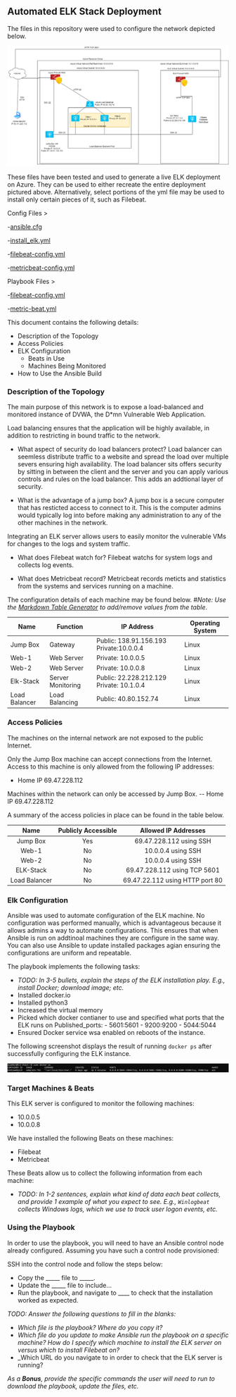 ## Automated ELK Stack Deployment

The files in this repository were used to configure the network depicted below.

![Elk Network Diagram](/Images/Cloud_Network_diag_Redteam_Jeremy_Bird.png)

These files have been tested and used to generate a live ELK deployment on Azure. They can be used to either recreate the entire deployment pictured above. Alternatively, select portions of the yml file may be used to install only certain pieces of it, such as Filebeat.

Config Files >

-[ansible.cfg ](/Ansible/ansible.cfg)

-[install_elk.yml ](/Ansible/install-elk.yml)

-[filebeat-config.yml ](/Ansible/files/filebeat-config.yml)

-[metricbeat-config.yml ](/Ansible/files/metricbeat-config.yml)

Playbook Files >

-[filebeat-config.yml ](/Ansible/role/filebeat-playbook.yml)

-[metric-beat.yml ](/Ansible/files/metricbeat-playbook.yml)

This document contains the following details:
- Description of the Topology
- Access Policies
- ELK Configuration
  - Beats in Use
  - Machines Being Monitored
- How to Use the Ansible Build


### Description of the Topology

The main purpose of this network is to expose a load-balanced and monitored instance of DVWA, the D*mn Vulnerable Web Application.

Load balancing ensures that the application will be highly available, in addition to restricting in bound traffic to the network.

- What aspect of security do load balancers protect? 
Load balancer can seemless distribute traffic to a website and spread the load over multiple severs ensuring high availability. The load balancer sits offers security by sitting in between the client and the server and you can apply various controls and rules on the load balancer. This adds an addtional layer of security.

- What is the advantage of a jump box?
A jump box is a secure computer that has resticted access to connect to it. This is the computer admins would typically log into before making any administration to any of the other machines in the network.

Integrating an ELK server allows users to easily monitor the vulnerable VMs for changes to the logs and system traffic.
- What does Filebeat watch for?
	Filebeat watchs for system logs and collects log events.

- What does Metricbeat record?
Metricbeat records meticts and statistics from the systems and services running on a machine.

The configuration details of each machine may be found below.
#_Note: Use the [Markdown Table Generator](http://www.tablesgenerator.com/markdown_tables) to add/remove values from the table_.

| Name          | Function          | IP Address                               | Operating System |
|---------------|-------------------|------------------------------------------|------------------|
| Jump Box      | Gateway           | Public: 138.91.156.193 Private:10.0.0.4  | Linux            |
| Web-1         | Web Server        | Private: 10.0.0.5                        | Linux            |
| Web-2         | Web Server        | Private: 10.0.0.8                        | Linux            |
| Elk-Stack     | Server Monitoring | Public: 22.228.212.129 Private: 10.1.0.4 | Linux            |
| Load Balancer | Load Balancing    | Public: 40.80.152.74                     | Linux            |

### Access Policies

The machines on the internal network are not exposed to the public Internet. 

Only the Jump Box machine can accept connections from the Internet. Access to this machine is only allowed from the following IP addresses:
- Home IP 69.47.228.112

Machines within the network can only be accessed by Jump Box.
-- Home IP 69.47.228.112

A summary of the access policies in place can be found in the table below.

|      Name     | Publicly Accessible |       Allowed IP Addresses      |
|:-------------:|:-------------------:|:-------------------------------:|
| Jump Box      | Yes                 | 69.47.228.112 using SSH         |
| Web-1         | No                  | 10.0.0.4 using SSH              |
| Web-2         | No                  | 10.0.0.4 using SSH              |
| ELK-Stack     | No                  | 69.47.228.112 using TCP 5601    |
| Load Balancer | No                  | 69.47.22.112 using HTTP port 80 |

### Elk Configuration

Ansible was used to automate configuration of the ELK machine. No configuration was performed manually, which is advantageous because it allows admins a way to automate configurations.  This ensures that when Ansible is run on addtinoal machines they are configure in the same way. You can also use Ansible to update installed packages agian ensuring the configurations are uniform and repeatable.

The playbook implements the following tasks:
- _TODO: In 3-5 bullets, explain the steps of the ELK installation play. E.g., install Docker; download image; etc._
- Installed docker.io
- Installed python3 
- Increased the virtual memory
- Picked which docker contianer to use and specified what ports that the ELK runs on
	Published_ports:
          -  5601:5601
          -  9200:9200
          -  5044:5044
- Ensured Docker service wsa enabled on reboots of the instance.

The following screenshot displays the result of running `docker ps` after successfully configuring the ELK instance.

![Elk docker PS](/Images/docker_ps.png)

### Target Machines & Beats
This ELK server is configured to monitor the following machines:
- 10.0.0.5
- 10.0.0.8

We have installed the following Beats on these machines:
- Filebeat
- Metricbeat

These Beats allow us to collect the following information from each machine:
- _TODO: In 1-2 sentences, explain what kind of data each beat collects, and provide 1 example of what you expect to see. E.g., `Winlogbeat` collects Windows logs, which we use to track user logon events, etc._

### Using the Playbook
In order to use the playbook, you will need to have an Ansible control node already configured. Assuming you have such a control node provisioned: 

SSH into the control node and follow the steps below:
- Copy the _____ file to _____.
- Update the _____ file to include...
- Run the playbook, and navigate to ____ to check that the installation worked as expected.

_TODO: Answer the following questions to fill in the blanks:_
- _Which file is the playbook? Where do you copy it?_
- _Which file do you update to make Ansible run the playbook on a specific machine? How do I specify which machine to install the ELK server on versus which to install Filebeat on?_
- _Which URL do you navigate to in order to check that the ELK server is running?

_As a **Bonus**, provide the specific commands the user will need to run to download the playbook, update the files, etc._
